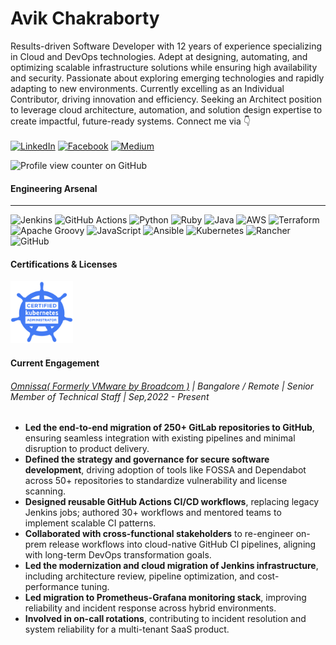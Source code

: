 # Avik Chakraborty

Results-driven Software Developer with 12 years of experience specializing in Cloud and DevOps technologies. Adept at designing, automating, and optimizing scalable infrastructure solutions while ensuring high availability and security. Passionate about exploring emerging technologies and rapidly adapting to new environments. Currently excelling as an Individual Contributor, driving innovation and efficiency. Seeking an Architect position to leverage cloud architecture, automation, and solution design expertise to create impactful, future-ready systems.  Connect me via :point_down: <br/> <br/>
<a href="https://www.linkedin.com/in/avikjis27/">![LinkedIn](https://img.shields.io/badge/linkedin-%230077B5.svg?style=for-the-badge&logo=linkedin&logoColor=white)</a>
<a href="https://www.facebook.com/avikjis27">![Facebook](https://img.shields.io/badge/Facebook-%231877F2.svg?style=for-the-badge&logo=Facebook&logoColor=white)</a>
<a href="https://medium.com/@avikjis27">![Medium](https://img.shields.io/badge/Medium-12100E?style=for-the-badge&logo=medium&logoColor=white)</a>

![Profile view counter on GitHub](https://komarev.com/ghpvc/?username=avikjis27)

#### Engineering Arsenal
---
![Jenkins](https://img.shields.io/badge/jenkins-%232C5263.svg?style=for-the-badge&logo=jenkins&logoColor=white)
![GitHub Actions](https://img.shields.io/badge/github%20actions-%232671E5.svg?style=for-the-badge&logo=githubactions&logoColor=white)
![Python](https://img.shields.io/badge/python-3670A0?style=for-the-badge&logo=python&logoColor=ffdd54)
![Ruby](https://img.shields.io/badge/ruby-%23CC342D.svg?style=for-the-badge&logo=ruby&logoColor=white)
![Java](https://img.shields.io/badge/java-%23ED8B00.svg?style=for-the-badge&logo=openjdk&logoColor=white)
![AWS](https://img.shields.io/badge/AWS-%23FF9900.svg?style=for-the-badge&logo=amazon-aws&logoColor=white)
![Terraform](https://img.shields.io/badge/terraform-%235835CC.svg?style=for-the-badge&logo=terraform&logoColor=white)
![Apache Groovy](https://img.shields.io/badge/Apache%20Groovy-4298B8.svg?style=for-the-badge&logo=Apache+Groovy&logoColor=white)
![JavaScript](https://img.shields.io/badge/javascript-%23323330.svg?style=for-the-badge&logo=javascript&logoColor=%23F7DF1E)
![Ansible](https://img.shields.io/badge/ansible-%231A1918.svg?style=for-the-badge&logo=ansible&logoColor=white)
![Kubernetes](https://img.shields.io/badge/kubernetes-%23326ce5.svg?style=for-the-badge&logo=kubernetes&logoColor=white)
![Rancher](https://img.shields.io/badge/rancher-%230075A8.svg?style=for-the-badge&logo=rancher&logoColor=white)
![GitHub](https://img.shields.io/badge/github-%23121011.svg?style=for-the-badge&logo=github&logoColor=white)

#### Certifications & Licenses
<img src="https://github.com/cncf/artwork/blob/main/other/cka/color/kubernetes-cka-color.png" alt="CKA" width="100"/>

#### Current Engagement

###### [Omnissa( Formerly VMware by Broadcom )](https://www.omnissa.com/) | Bangalore / Remote | Senior Member of Technical Staff | Sep,2022 - Present

- **Led the end-to-end migration of 250+ GitLab repositories to GitHub**, ensuring seamless integration with existing pipelines and minimal disruption to product delivery.  
- **Defined the strategy and governance for secure software development**, driving adoption of tools like FOSSA and Dependabot across 50+ repositories to standardize vulnerability and license scanning.  
- **Designed reusable GitHub Actions CI/CD workflows**, replacing legacy Jenkins jobs; authored 30+ workflows and mentored teams to implement scalable CI patterns.  
- **Collaborated with cross-functional stakeholders** to re-engineer on-prem release workflows into cloud-native GitHub CI pipelines, aligning with long-term DevOps transformation goals.  
- **Led the modernization and cloud migration of Jenkins infrastructure**, including architecture review, pipeline optimization, and cost-performance tuning.  
- **Led migration to Prometheus-Grafana monitoring stack**, improving reliability and incident response across hybrid environments.  
- **Involved in on-call rotations**, contributing to incident resolution and system reliability for a multi-tenant SaaS product.
